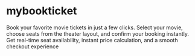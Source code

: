 # mybookticket
Book your favorite movie tickets in just a few clicks. Select your movie, choose seats from the theater layout, and confirm your booking instantly. Get real-time seat availability, instant price calculation, and a smooth checkout experience
